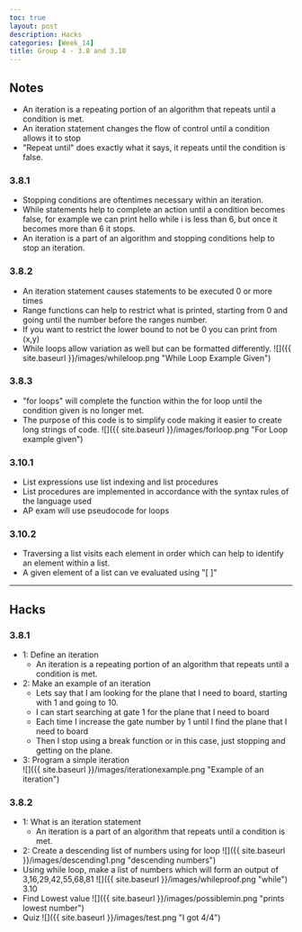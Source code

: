```yaml
---
toc: true
layout: post
description: Hacks
categories: [Week_14]
title: Group 4 - 3.8 and 3.10
---
```


## Notes
* An iteration is a repeating portion of an algorithm that repeats until a condition is met.
* An iteration statement changes the flow of control until a condition allows it to stop
* "Repeat until" does exactly what it says, it repeats until the condition is false.
### 3.8.1
* Stopping conditions are oftentimes necessary within an iteration.
* While statements help to complete an action until a condition becomes false, for example we can print hello while i is less than 6, but once it becomes more than 6 it stops.
* An iteration is a part of an algorithm and stopping conditions help to stop an iteration.
### 3.8.2
* An iteration statement causes statements to be executed 0 or more times
* Range functions can help to restrict what is printed, starting from 0 and going until the number before the ranges number.
* If you want to restrict the lower bound to not be 0 you can print from (x,y)
* While loops allow variation as well but can be formatted differently.
![]({{ site.baseurl }}/images/whileloop.png "While Loop Example Given")
### 3.8.3
* "for loops" will complete the function within the for loop until the condition  given is no longer met.
* The purpose of this code is to simplify code making it easier to create long strings of code.
![]({{ site.baseurl }}/images/forloop.png "For Loop example given")
### 3.10.1
* List expressions use list indexing and list procedures
* List procedures are implemented in accordance with the syntax rules of the language used
* AP exam will use pseudocode for loops
### 3.10.2
* Traversing a list visits each element in order which can help to identify an element within a list.
* A given element of a list can ve evaluated using "[ ]"

---

## Hacks
### 3.8.1
* 1: Define an iteration
    * An iteration is a repeating portion of an algorithm that repeats until a condition is met.
* 2: Make an example of an iteration
    * Lets say that I am looking for the plane that I need to board, starting with 1 and going to 10.
    * I can start searching at gate 1 for the plane that I need to board
    * Each time I increase the gate number by 1 until I find the plane that I need to board
    * Then I stop using a break function or in this case, just stopping and getting on the plane.
* 3: Program a simple iteration  
![]({{ site.baseurl }}/images/iterationexample.png "Example of an iteration")
### 3.8.2
* 1: What is an iteration statement
    * An iteration is a part of an algorithm that repeats until a condition is met.
* 2: Create a descending list of numbers using for loop
![]({{ site.baseurl }}/images/descending1.png "descending numbers")
* Using while loop, make a list of numbers which will form an output of 3,16,29,42,55,68,81
![]({{ site.baseurl }}/images/whileproof.png "while")
3.10
* Find Lowest value
![]({{ site.baseurl }}/images/possiblemin.png "prints lowest number")
* Quiz 
![]({{ site.baseurl }}/images/test.png "I got 4/4")